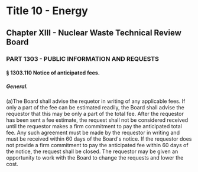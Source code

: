 
# Title 10 - Energy
## Chapter XIII - Nuclear Waste Technical Review Board
### PART 1303 - PUBLIC INFORMATION AND REQUESTS
#### § 1303.110 Notice of anticipated fees.
##### General.

(a)The Board shall advise the requetor in writing of any applicable fees. If only a part of the fee can be estimated readily, the Board shall advise the requestor that this may be only a part of the total fee. After the requestor has been sent a fee estimate, the request shall not be considered received until the requestor makes a firm commitment to pay the anticipated total fee. Any such agreement must be made by the requestor in writing and must be received within 60 days of the Board's notice. If the requestor does not provide a firm commitment to pay the anticipated fee within 60 days of the notice, the request shall be closed. The requestor may be given an opportunity to work with the Board to change the requests and lower the cost.
